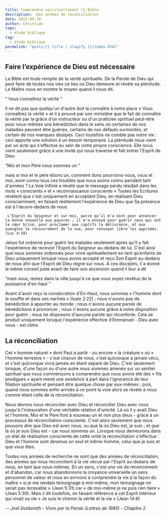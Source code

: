 ```yaml
---
title: Comprendre spirituellement la Bible
description:  Des années de réconciliation
date: 2023-09-10
author: Christian
tags:
  - étude biblique 
tag: 
  - étude biblique
permalink: "posts/{{ title | slugify }}/index.html"
---
```


 ## Faire l’expérience de Dieu est nécessaire
 
 La Bible est toute remplie de la vérité spirituelle. De la Parole de Dieu qui peut faire de toutes nos vies ce lieu où Dieu demeure et révèle sa plénitude. Le Maître nous en montre le moyen quand il nous dit. 
 
 <q> Vous connaîtrez la vérité </q>
 
 Il ne dit pas que quelqu'un d'autre doit la connaître à notre place « Vous connaîtrez la vérité » et il a prouvé par son ministère que le fait de connaître la vérité par la grâce d’un instructeur ou d'un praticien spirituel peut-être pour nous-mêmes une bénédiction dans le sens où certaines de nos maladies peuvent être guéries, certains de nos défauts surmontés, et certain de nos manques dissipés. Ceci toutefois ne comble pas notre vie : ceci apporte une solution à un besoin temporaire. La plénitude nous vient par un acte qui s'effectue au sein de notre propre conscience. Elle nous vient seulement grâce à une invite qui nous traverse et fait entrer l'Esprit de Dieu
 
 <q>Moi et mon Père nous sommes un </q> 

 mais si moi et le père étions un, comment donc pourrions-nous, vous et moi, avoir connu tous ces troubles que nous avons connu pendant tant d'années ? La Voie Infinie a révélé que le message perdu résidait dans les mots « conscients » et « reconnaissance consciente « Toutes les Ecritures révèlent que c'est uniquement en acceptant Dieu, en réalisant Dieu consciemment, en faisant réellement l'expérience de Dieu que Sa présence est à l'œuvre-dedans de nous.
 
```
 L’Esprit du Seigneur et sur moi, parce qu’il m'a oint pour annoncer la bonne nouvelle aux pauvres ; il m'a envoyé pour guérir ceux qui ont le cœur brisé, pour proclamer aux captifs la délivrance, et aux aveugles le recouvrement de la vue, pour renvoyer libre les opprimés.  (Luc 4:18)
```
Jésus fut ordonné pour guérir les malades seulement après qu'il y fait l'expérience de recevoir l'Esprit du Seigneur au-dedans de lui. C'est ainsi que nous sommes ordonnés pour vivre spirituellement en tant qu’enfants de Dieu uniquement lorsque nous avons accepté et reçu Son Esprit au-dedans de nous afin que l'Esprit de Dieu règne sur nous. À ces disciples, il a donné le même conseil juste avant de faire son ascension quand il leur a dit 

<q>mais vous, restez dans la ville jusqu'à ce que vous soyez revêtus de la puissance d'en-haut </q>

Avant d'avoir reçu la consécration d'En-Haut, nous sommes « l'homme dont le souffle et dans ses narines » (Isaïe 2:22) ; nous n'avons pas de bénédiction à apporter au monde ; nous n'avons aucune parole de bénédictions à prononcer ; nous n'avons aucune grâce à notre disposition pour guérir ; nous ne disposons d'aucune parole qui réconforte. Cela se produit uniquement lorsque l'expérience effective d’Emmanuel - Dieu avec nous - est nôtre.
 ## La réconciliation
 
 Cet « homme naturel » dont Paul a parlé - ou encore « la créature » où « l'homme terrestre » - c'est chacun de nous, c'est quiconque a jamais vécu, et c'est quiconque vivra jamais en étant séparé de Dieu. C'est seulement lorsque, d'une façon ou d'une autre nous sommes amenés sur un sentier spirituel que nous commençons à comprendre que nous avons été des « fils prodigues » ayant mené une existence à part dans l'ignorance de leur filiation spirituelle et pensant être quelque chose par eux-mêmes ; puis, quand nous sommes enfin arrivés à ce point la voie alors se révèle à nous comme étant celle de la réconciliation.  
 
 Nous devons nous réconcilier avec Dieu et réconcilier Dieu avec nous jusqu'à l'instauration d'une véritable relation d'unicité. Là où il y avait Dieu et l'homme, Moi et le Père font à nouveau un et non plus deux - grâce à un processus de réconciliation consciente. C'est alors seulement que nous pouvons dire que Dieu est avec nous, ou que là où Dieu est, je suis ; et que là où je suis Dieu est - car nous sommes un. Lorsque nous demeurons dans un état de réalisation consciente de cette unité la réconciliation s'effectue : Dieu et l'homme sont devenus un seul et même homme, celui que je suis et que vous êtes.
 
 Toutes nos années de recherche ne sont que des années de réconciliation, des années qui nous réconcilient à la vie vécue par l'Esprit au-dedans de nous, en tant que nous-mêmes. En un sens, c'est une vie de renoncement et d'abandon, car nous abandonnons la croyance universelle un sens personnel de valeur et nous en arrivons à comprendre la vie à la façon du maître « si je me rendais témoignage à moi-même, mon témoignage ne serait pas recevable » (Jean 5:31) car « de moi-même je ne puis rien faire » (Jean 5:30). Mais il dit toutefois, en faisant référence à cet Esprit intérieur qui vivait sa vie « Je suis le chemin la vérité et la vie  » (Jean 14:6) 
 
 <cite class="poem"> -- Joel Goldsmith -  Vivre par la Parole (Lettres de 1985) - Chapitre 2</cite>